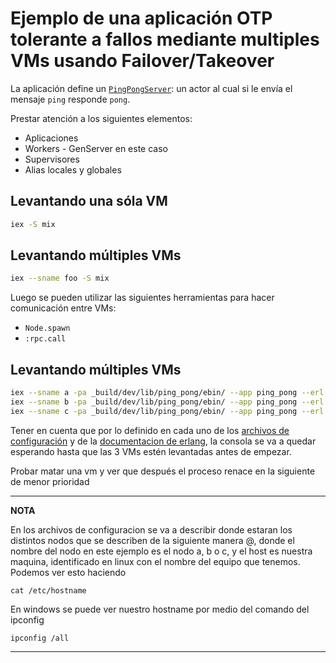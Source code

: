 # Ejemplo de una aplicación OTP tolerante a fallos mediante multiples VMs usando Failover/Takeover

La aplicación define un [`PingPongServer`](https://github.com/arquitecturas-concurrentes/iasc-distribution-elixir/tree/master/ping_pong): un actor al cual si le envía el mensaje `ping` responde `pong`. 

Prestar atención a los siguientes elementos: 

* Aplicaciones
* Workers - GenServer en este caso
* Supervisores
* Alias locales y globales

## Levantando una sóla VM

```bash
iex -S mix
```

## Levantando múltiples VMs


```bash
iex --sname foo -S mix
```

Luego se pueden utilizar las siguientes herramientas para hacer comunicación entre VMs:

* `Node.spawn`
* `:rpc.call`

## Levantando múltiples VMs

```bash
iex --sname a -pa _build/dev/lib/ping_pong/ebin/ --app ping_pong --erl "-config config/a"
iex --sname b -pa _build/dev/lib/ping_pong/ebin/ --app ping_pong --erl "-config config/b"
iex --sname c -pa _build/dev/lib/ping_pong/ebin/ --app ping_pong --erl "-config config/c"
```

Tener en cuenta que por lo definido en cada uno de los [archivos de configuración](https://github.com/arquitecturas-concurrentes/iasc-distribution-elixir/tree/master/ping_pong/config) y de la [documentacion de erlang](http://erlang.org/doc/design_principles/distributed_applications.html), la consola se va a quedar esperando hasta que las 3 VMs estén levantadas antes de empezar.

Probar matar una vm y ver que después el proceso renace en la siguiente de menor prioridad

---
**NOTA**

En los archivos de configuracion se va a describir donde estaran los distintos nodos que se describen de la siguiente manera <nombre de nodo>@<host>, donde el nombre del nodo en este ejemplo es el nodo a, b o c, y el host es nuestra maquina, identificado en linux con el nombre del equipo que tenemos. Podemos ver esto haciendo 

```
cat /etc/hostname
```

En windows se puede ver nuestro hostname por medio del comando del ipconfig

```
ipconfig /all
```
---
